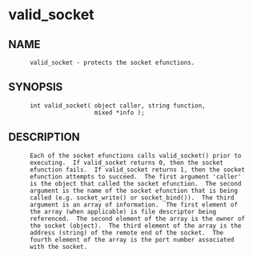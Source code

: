 # valid_socket
## NAME
          valid_socket - protects the socket efunctions.

## SYNOPSIS
          int valid_socket( object caller, string function,
                            mixed *info );

## DESCRIPTION
          Each of the socket efunctions calls valid_socket() prior to
          executing.  If valid_socket returns 0, then the socket
          efunction fails.  If valid_socket returns 1, then the socket
          efunction attempts to succeed.  The first argument 'caller'
          is the object that called the socket efunction.  The second
          argument is the name of the socket efunction that is being
          called (e.g. socket_write() or socket_bind()).  The third
          argument is an array of information.  The first element of
          the array (when applicable) is file descriptor being
          referenced.  The second element of the array is the owner of
          the socket (object).  The third element of the array is the
          address (string) of the remote end of the socket.  The
          fourth element of the array is the port number associated
          with the socket.
